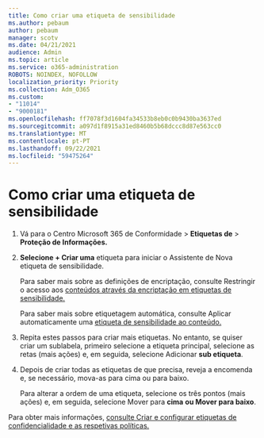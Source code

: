 ```yaml
---
title: Como criar uma etiqueta de sensibilidade
ms.author: pebaum
author: pebaum
manager: scotv
ms.date: 04/21/2021
audience: Admin
ms.topic: article
ms.service: o365-administration
ROBOTS: NOINDEX, NOFOLLOW
localization_priority: Priority
ms.collection: Adm_O365
ms.custom:
- "11014"
- "9000181"
ms.openlocfilehash: ff7078f3d1604fa34533b8eb0c0b9430ba3637ed
ms.sourcegitcommit: a097d1f8915a31ed8460b5b68dccc8d87e563cc0
ms.translationtype: MT
ms.contentlocale: pt-PT
ms.lasthandoff: 09/22/2021
ms.locfileid: "59475264"
---
```

# <a name="how-to-create-a-sensitivity-label"></a>Como criar uma etiqueta de sensibilidade

1. Vá para o Centro Microsoft 365 de Conformidade > **Etiquetas de**  >  **Proteção de Informações.**

1. **Selecione + Criar uma** etiqueta para iniciar o Assistente de Nova etiqueta de sensibilidade.

    Para saber mais sobre as definições de encriptação, consulte Restringir o acesso aos [conteúdos através da encriptação em etiquetas de sensibilidade.](https://go.microsoft.com/fwlink/?linkid=2106331)

    Para saber mais sobre etiquetagem automática, consulte Aplicar automaticamente uma [etiqueta de sensibilidade ao conteúdo.](https://go.microsoft.com/fwlink/?linkid=2105837)

1. Repita estes passos para criar mais etiquetas. No entanto, se quiser criar um sublabela, primeiro selecione a etiqueta principal, selecione as retas (mais ações) e, em seguida, selecione Adicionar **sub etiqueta**.

1. Depois de criar todas as etiquetas de que precisa, reveja a encomenda e, se necessário, mova-as para cima ou para baixo. 
    
    Para alterar a ordem de uma etiqueta, selecione os três pontos (mais ações) e, em seguida, selecione Mover para **cima** **ou Mover para baixo**.

Para obter mais informações, [consulte Criar e configurar etiquetas de confidencialidade e as respetivas políticas.](https://docs.microsoft.com/microsoft-365/compliance/create-sensitivity-labels)
